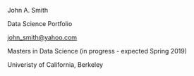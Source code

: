 John A. Smith

Data Science Portfolio

john_smith@yahoo.com

Masters in Data Science (in progress - expected Spring 2019)

Univeristy of California, Berkeley
